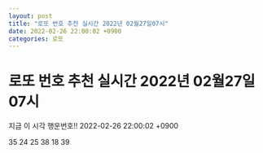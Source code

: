 ```yaml
---
layout: post
title: "로또 번호 추천 실시간 2022년 02월27일07시"
date: 2022-02-26 22:00:02 +0900
categories: 로또
---
```


# 로또 번호 추천 실시간 2022년 02월27일07시

지금 이 시각 행운번호!! 2022-02-26 22:00:02 +0900

 35  24  25  38  18  39 

